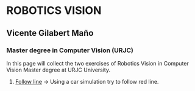# ROBOTICS VISION 
## Vicente Gilabert Maño
### Master degree in Computer Vision (URJC)

In this page will collect the two exercises of Robotics Vision in Computer Vision Master degree at URJC University. 

1. [Follow line](Follow_line/Follow_line_index.md) -> Using a car simulation try to follow red line.
